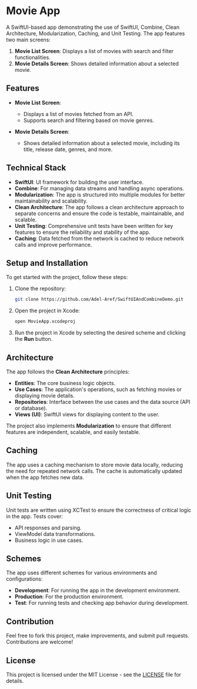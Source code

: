 # Movie App

A SwiftUI-based app demonstrating the use of SwiftUI, Combine, Clean Architecture, Modularization, Caching, and Unit Testing. The app features two main screens:

1. **Movie List Screen**: Displays a list of movies with search and filter functionalities.
2. **Movie Details Screen**: Shows detailed information about a selected movie.

## Features

- **Movie List Screen**: 
  - Displays a list of movies fetched from an API.
  - Supports search and filtering based on movie genres.
  
- **Movie Details Screen**: 
  - Shows detailed information about a selected movie, including its title, release date, genres, and more.

## Technical Stack

- **SwiftUI**: UI framework for building the user interface.
- **Combine**: For managing data streams and handling async operations.
- **Modularization**: The app is structured into multiple modules for better maintainability and scalability.
- **Clean Architecture**: The app follows a clean architecture approach to separate concerns and ensure the code is testable, maintainable, and scalable.
- **Unit Testing**: Comprehensive unit tests have been written for key features to ensure the reliability and stability of the app.
- **Caching**: Data fetched from the network is cached to reduce network calls and improve performance.

## Setup and Installation

To get started with the project, follow these steps:

1. Clone the repository:

    ```bash
    git clone https://github.com/Adel-Aref/SwiftUIAndCombineDemo.git
    ```

2. Open the project in Xcode:

    ```bash
    open MovieApp.xcodeproj
    ```

3. Run the project in Xcode by selecting the desired scheme and clicking the **Run** button.

## Architecture

The app follows the **Clean Architecture** principles:

- **Entities**: The core business logic objects.
- **Use Cases**: The application's operations, such as fetching movies or displaying movie details.
- **Repositories**: Interface between the use cases and the data source (API or database).
- **Views (UI)**: SwiftUI views for displaying content to the user.
  
The project also implements **Modularization** to ensure that different features are independent, scalable, and easily testable.

## Caching

The app uses a caching mechanism to store movie data locally, reducing the need for repeated network calls. The cache is automatically updated when the app fetches new data.

## Unit Testing

Unit tests are written using XCTest to ensure the correctness of critical logic in the app. Tests cover:

- API responses and parsing.
- ViewModel data transformations.
- Business logic in use cases.

## Schemes

The app uses different schemes for various environments and configurations:

- **Development**: For running the app in the development environment.
- **Production**: For the production environment.
- **Test**: For running tests and checking app behavior during development.


## Contribution

Feel free to fork this project, make improvements, and submit pull requests. Contributions are welcome!

## License

This project is licensed under the MIT License - see the [LICENSE](LICENSE) file for details.

